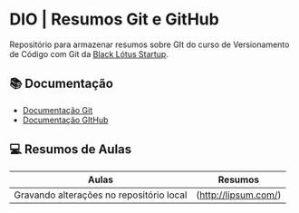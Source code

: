 # DIO | Resumos Git e GitHub

Repositório para armazenar resumos sobre GIt do curso de Versionamento de Código com Git da [Black Lótus Startup](http://lipsum.com/).

## 📚 Documentação 
- [Documentação Git](http://lipsum.com/)
- [Documentação GItHub](http://lipsum.com/)

## 💻 Resumos de Aulas

|Aulas | Resumos |
|--------|--------|
|Gravando alterações no repositório local | (http://lipsum.com/)|

